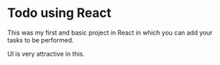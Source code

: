  # Todo using React 

This was my first and basic project in React in which you can add your tasks to be performed.   

UI is very attractive in this.


     



  
  





 




 





 



 




 














 



















































































